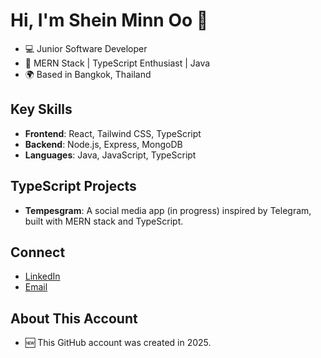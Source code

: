 # Hi, I'm Shein Minn Oo 👋
- 💻 Junior Software Developer
- 🚀 MERN Stack | TypeScript Enthusiast | Java
- 🌍 Based in Bangkok, Thailand

## Key Skills
- **Frontend**: React, Tailwind CSS, TypeScript
- **Backend**: Node.js, Express, MongoDB
- **Languages**: Java, JavaScript, TypeScript

## TypeScript Projects
- **Tempesgram**: A social media app (in progress) inspired by Telegram, built with MERN stack and TypeScript.

## Connect
- [LinkedIn](https://linkedin.com/in/sheinminnoo)
- [Email](mailto:sheinnmin515@gmail.com)

## About This Account
- 🆕 This GitHub account was created in 2025.

